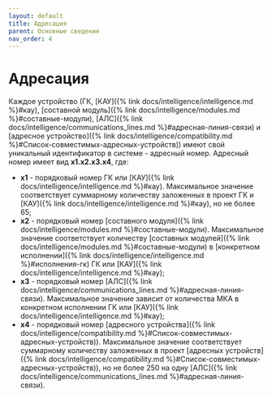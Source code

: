```yaml
---
layout: default
title: Адресация
parent: Основные сведения
nav_order: 4
---
```


# Адресация
Каждое устройство (ГК, [КАУ]({% link docs/intelligence/intelligence.md %}#кау), [составной модуль]({% link docs/intelligence/modules.md %}#составные-модули), [АЛС]({% link docs/intelligence/communications_lines.md %}#адресная-линия-связи) и [адресное устройство]({% link docs/intelligence/compatibility.md %}#Список-совместимых-адресных-устройств)) имеют свой уникальный идентификатор в системе - адресный номер.
Адресный номер имеет вид **x1.x2.x3.x4**, где:
- **x1** - порядковый номер ГК или [КАУ]({% link docs/intelligence/intelligence.md %}#кау). Максимальное значение соответствует суммарному количеству заложенных в проект ГК и [КАУ]({% link docs/intelligence/intelligence.md %}#кау), но не более 65;
- **x2** - порядковый номер [составного модуля]({% link docs/intelligence/modules.md %}#составные-модули). Максимальное значение соответствует количеству [составных модулей]({% link docs/intelligence/modules.md %}#составные-модули) в [конкретном исполнении]({% link docs/intelligence/intelligence.md %}#исполнения-гк) ГК или [КАУ]({% link docs/intelligence/intelligence.md %}#кау);
- **x3** - порядковый номер [АЛС]({% link docs/intelligence/communications_lines.md %}#адресная-линия-связи). Максимальное значение зависит от количества МКА в конкретном исполнении ГК или [КАУ]({% link docs/intelligence/intelligence.md %}#кау);
- **x4** - порядковый номер [адресного устройства]({% link docs/intelligence/compatibility.md %}#Список-совместимых-адресных-устройств)). Максимальное значение соответствует суммарному количеству заложенных в проект [адресных устройств]({% link docs/intelligence/compatibility.md %}#Список-совместимых-адресных-устройств)), но не более 250 на одну [АЛС]({% link docs/intelligence/communications_lines.md %}#адресная-линия-связи).
